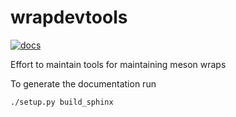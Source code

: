 # wrapdevtools

[![docs](https://readthedocs.org/projects/wrapdevtools/badge/?version=latest)](http://wrapdevtools.rtfd.io/)

Effort to maintain tools for maintaining meson wraps

To generate the documentation run
```
./setup.py build_sphinx
```
